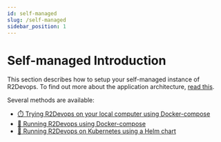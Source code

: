 ```yaml
---
id: self-managed
slug: /self-managed
sidebar_position: 1
---
```


# Self-managed Introduction

This section describes how to setup your self-managed instance of R2Devops.
To find out more about the application architecture, [read this](self-managed/infrastructure/).

Several methods are available:

- [⏱️ Trying R2Devops on your local computer using Docker-compose](self-managed/local-docker-compose/)
- [🐳 Running R2Devops using Docker-compose](self-managed/docker-compose/)
- [🚀 Running R2Devops on Kubernetes using a Helm chart](self-managed/kubernetes/)
